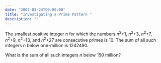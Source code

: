 ```yaml
---
date: "2007-03-24T09:00:00"
title: "Investigating a Prime Pattern "
description: ""
---
```


<p>The smallest positive integer <i>n</i> for which the numbers <i>n</i><sup>2</sup>+1, <i>n</i><sup>2</sup>+3, <i>n</i><sup>2</sup>+7, <i>n</i><sup>2</sup>+9, <i>n</i><sup>2</sup>+13, and <i>n</i><sup>2</sup>+27 are consecutive primes is 10. The sum of all such integers <i>n</i> below one-million is 1242490.</p>
<p>What is the sum of all such integers <i>n</i> below 150 million?</p>

